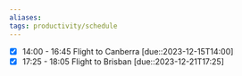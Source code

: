 ```yaml
---
aliases:
tags: productivity/schedule
---
```


- [x] 14:00 - 16:45 Flight to Canberra [due::2023-12-15T14:00]
- [x] 17:25 - 18:05 Flight to Brisban [due::2023-12-21T17:25]